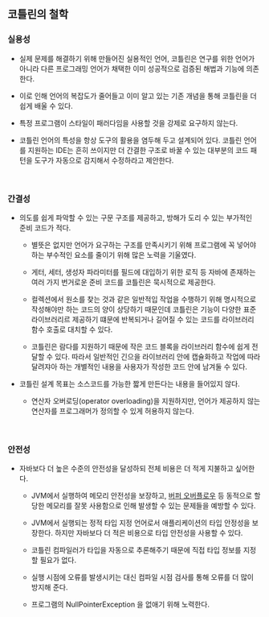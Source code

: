 ## 코틀린의 철학

### 실용성

- 실제 문제를 해결하기 위해 만들어진 실용적인 언어, 코틀린은 연구를 위한 언어가 아니라 다른 프로그래밍 언어가 채택한 이미 성공적으로 검증된 해법과 기능에 의존한다. 
 
- 이로 인해 언어의 복잡도가 줄어들고 이미 알고 있는 기존 개념을 통해 코틀린을 더 쉽게 배울 수 있다.

- 특정 프로그램이 스타일이 패러다임을 사용할 것을 강제로 요구하지 않는다.

- 코틀린 언어의 특성을 항상 도구의 활용을 염두해 두고 설계되어 있다. 코틀린 언어를 지원하는 IDE는 흔히 쓰이지만 더 간결한 구조로 바꿀 수 있는 대부분의 코드 패턴을 도구가 자동으로 감지해서 수정하라고 제안한다.

<br>

### 간결성

- 의도를 쉽게 파악할 수 있는 구문 구조를 제공하고, 방해가 도리 수 있는 부가적인 준비 코드가 적다. 

  - 별뜻은 없지만 언어가 요구하는 구조를 만족시키기 위해 프로그램에 꼭 넣어야 하는 부수적인 요소를 줄이기 위해 많은 노력을 기울였다.
  
  - 게터, 세터, 생성자 파라미터를 필드에 대입하기 위한 로직 등 자바에 존재하는 여러 가지 번거로운 준비 코드를 코틀린은 묵시적으로 제공한다. 

  - 컬렉션에서 원소를 찾는 것과 같은 일반적입 작업을 수행하기 위해 명시적으로 작성해야만 하는 코드의 양이 상당하기 때문인데 코틀린은 기능이 다양한 표준 라이브러리르 제공하기 떄문에 반복되거나
  길어질 수 있는 코드를 라이브러리 함수 호출로 대치할 수 있다.
  
  - 코틀린은 람다를 지원하기 때문에 작은 코드 블록을 라이브러리 함수에 쉽게 전달할 수 있다. 따라서 일반적인 긴으을 라이브러리 안에 캡슐화하고 작업에 따라 달려쟈아 하는 개별적인 내용을 사용자가 작성한 코드 안에 남겨둘 수 있다. 

- 코틀린 설계 목표는 소스코드를 가능한 짧게 만든다는 내용을 들어있지 않다. 

  - 연산자 오버로딩(operator overloading)을 지원하지만, 언어가 제공하지 않는 연산자를 프로그래머가 정의할 수 있게 허용하지 않는다.

<br>

### 안전성

- 자바보다 더 높은 수준의 안전성을 달성하되 전체 비용은 더 적게 지불하고 싶어한다. 

  - JVM에서 실행하여 메모리 안전성을 보장하고, [버퍼 오버플로우](https://ko.wikipedia.org/wiki/%EB%B2%84%ED%8D%BC_%EC%98%A4%EB%B2%84%ED%94%8C%EB%A1%9C) 등 동적으로 할당한 메모리를 잘못 사용함으로 인해 발생할 수 있는 문제들을 예방할 수 있다.

  - JVM에서 실행되는 정적 타입 지정 언어로서 애플리케이션의 타입 안정성을 보장한다. 하지만 자바보다 더 적은 비용으로 타입 안전성을 사용할 수 있다. 

  - 코틀린 컴파일러가 타입을 자동으로 추론해주기 때문에 직접 타입 정보를 지정할 필요가 없다. 

  - 실행 시점에 오류를 발생시키는 대신 컴파일 시점 검사를 통해 오류를 더 많이 방지해 준다.

  - 프로그램의 NullPointerException 을 없애기 위해 노력한다.
